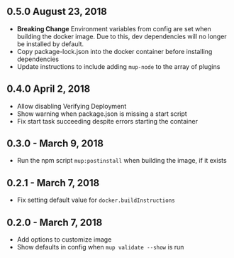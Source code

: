 ## 0.5.0 August 23, 2018

- **Breaking Change** Environment variables from config are set when building the docker image. Due to this, dev dependencies will no longer be installed by default.
- Copy package-lock.json into the docker container before installing dependencies
- Update instructions to include adding `mup-node` to the array of plugins

## 0.4.0 April 2, 2018

- Allow disabling Verifying Deployment
- Show warning when package.json is missing a start script
- Fix start task succeeding despite errors starting the container

## 0.3.0 - March 9, 2018

- Run the npm script `mup:postinstall` when building the image, if it exists

## 0.2.1 - March 7, 2018

- Fix setting default value for `docker.buildInstructions`

## 0.2.0 - March 7, 2018

- Add options to customize image
- Show defaults in config when `mup validate --show` is run